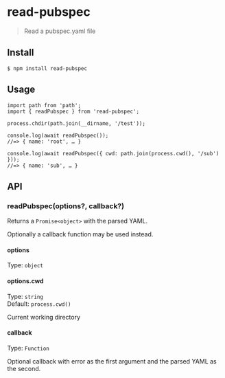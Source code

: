 # read-pubspec

> Read a pubspec.yaml file

## Install

```
$ npm install read-pubspec
```

## Usage

```
import path from 'path';
import { readPubspec } from 'read-pubspec';

process.chdir(path.join(__dirname, '/test'));

console.log(await readPubspec());
//=> { name: 'root', … }

console.log(await readPubspec({ cwd: path.join(process.cwd(), '/sub') }));
//=> { name: 'sub', … }

```

## API

### readPubspec(options?, callback?)

Returns a `Promise<object>` with the parsed YAML.

Optionally a callback function may be used instead.

#### options

Type: `object`

#### options.cwd

Type: `string`<br>
Default: `process.cwd()`

Current working directory

#### callback

Type: `Function`

Optional callback with error as the first argument and the parsed YAML as the second.
